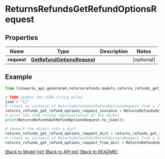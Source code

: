 # ReturnsRefundsGetRefundOptionsRequest


## Properties

Name | Type | Description | Notes
------------ | ------------- | ------------- | -------------
**request** | [**GetRefundOptionsRequest**](GetRefundOptionsRequest.md) |  | [optional] 

## Example

```python
from linnworks_api.generated.returnsrefunds.models.returns_refunds_get_refund_options_request import ReturnsRefundsGetRefundOptionsRequest

# TODO update the JSON string below
json = "{}"
# create an instance of ReturnsRefundsGetRefundOptionsRequest from a JSON string
returns_refunds_get_refund_options_request_instance = ReturnsRefundsGetRefundOptionsRequest.from_json(json)
# print the JSON string representation of the object
print(ReturnsRefundsGetRefundOptionsRequest.to_json())

# convert the object into a dict
returns_refunds_get_refund_options_request_dict = returns_refunds_get_refund_options_request_instance.to_dict()
# create an instance of ReturnsRefundsGetRefundOptionsRequest from a dict
returns_refunds_get_refund_options_request_from_dict = ReturnsRefundsGetRefundOptionsRequest.from_dict(returns_refunds_get_refund_options_request_dict)
```
[[Back to Model list]](../README.md#documentation-for-models) [[Back to API list]](../README.md#documentation-for-api-endpoints) [[Back to README]](../README.md)


